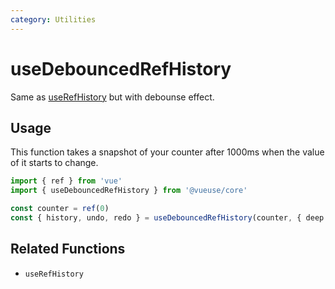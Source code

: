 ```yaml
---
category: Utilities
---
```


# useDebouncedRefHistory

Same as [useRefHistory](https://vueuse.org/core/useRefHistory/) but with debounse effect.

## Usage

This function takes a snapshot of your counter after 1000ms when the value of it starts to change.

```ts
import { ref } from 'vue' 
import { useDebouncedRefHistory } from '@vueuse/core'

const counter = ref(0)
const { history, undo, redo } = useDebouncedRefHistory(counter, { deep: true, debounce: 1000 })
```
## Related Functions

- `useRefHistory`